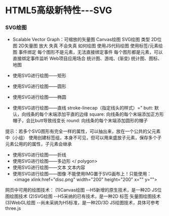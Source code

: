 # HTML5高级新特性---SVG

### SVG绘图
* Scalable Vector Graph：可缩放的矢量图
	            Canvas绘图	                    SVG绘图
    类型	        2D位图	                        2D矢量图
    放大      	失真      	                    不会失真
    如何绘图	    使用JS代码绘图	                使用标签/元素绘图
    事件绑定	   每个图形不是元素，无法直接绑定事件	每个图形都是元素，可以直接绑定事件监听
Web项目应用场合	统计图、游戏、(渐变)	            统计图、图标、地图

* 使用SVG进行绘图——矩形
  <rect width="" height="" x="" y="" fill="" fill-opacity="" stroke="" stroke-width="" stroke-opacity=""></rect>
* 使用SVG进行绘图——圆形
  <circle r="" cx="" cy="" fill="" fill-opacity="" stroke="" stroke-opacity=""></circle>
* 使用SVG进行绘图——椭圆
  <ellipse rx="" ry="" cx="" cy="" fill="" fill-opacity="" stroke="" stroke-opacity=""></ellipse>
* 使用SVG进行绘图——直线
  <line x1="" y1="" x2="" y2="" stroke="" stroke-width="" stroke-linecap="butt/square/round"></line>
stroke-linecap（指定线头的样式）="  butt:   默认，向线条的每个末端添加平直的边缘
                                  square: 向线条的每个末端添加正方形帽子，会比butt导致线变长
                                  round:  向线条的每个末端添加圆形的帽子

提示：若多个SVG图形有完全一样的属性，可以抽出来，放在一个公共的父元素中（小组）
使用<g></g>创建标签组，本身不可见，但可以用来盛放子元素，保存多个子元素公用的的属性，子元素会继承
<g stroke="#000">
   <line></line>
   <line></line>
</g>
* 使用SVG进行绘图——折线
  <polyline points="50,50  100,300 ..." fill="transparent" stroke="#000"></polyline>
* 使用SVG进行绘图——多边形
<polygon points="50,50  100,300 ..." fill=""></ polygon>
* 使用SVG进行绘图——文本
  <text font-size="" alignment-baseline="before-edge" fill="" stroke="" x="" y="">文本内容 </text>
* 使用SVG进行绘图——图像
  不能使用IMG置于SVG画布上！只能使用：
  &lt;image xlink:href="disc.png" width="200" height="200" x="" y=""&gt;

网页中可用的绘图技术：
(1)Canvas绘图 --H5新增的原生技术，是一种2D JS位图绘图技术
(2)SVG绘图 --H5采纳的已有技术，是一种2D 标签 矢量图绘图技术
(3)WebGL绘图 --尚未采纳为H5标准，是一种2D/3D JS绘图技术，具体可参考three.js

